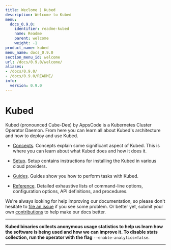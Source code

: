 ```yaml
---
title: Weclome | Kubed
description: Welcome to Kubed
menu:
  docs_0.9.0:
    identifier: readme-kubed
    name: Readme
    parent: welcome
    weight: -1
product_name: kubed
menu_name: docs_0.9.0
section_menu_id: welcome
url: /docs/0.9.0/welcome/
aliases:
- /docs/0.9.0/
- /docs/0.9.0/README/
info:
  version: 0.9.0
---
```


# Kubed
Kubed (pronounced Cube-Dee) by AppsCode is a Kubernetes Cluster Operator Daemon. From here you can learn all about Kubed's architecture and how to deploy and use Kubed.

- [Concepts](/docs/0.9.0/concepts/). Concepts explain some significant aspect of Kubed. This is where you can learn about what Kubed does and how it does it.

- [Setup](/docs/0.9.0/setup/). Setup contains instructions for installing
  the Kubed in various cloud providers.

- [Guides](/docs/0.9.0/guides/). Guides show you how to perform tasks with Kubed.

- [Reference](/docs/0.9.0/reference/). Detailed exhaustive lists of
command-line options, configuration options, API definitions, and procedures.

We're always looking for help improving our documentation, so please don't hesitate to [file an issue](https://github.com/appscode/kubed/issues/new) if you see some problem. Or better yet, submit your own [contributions](/docs/0.9.0/CONTRIBUTING) to help
make our docs better.

---

**Kubed binaries collects anonymous usage statistics to help us learn how the software is being used and how we can improve it. To disable stats collection, run the operator with the flag** `--enable-analytics=false`.

---
